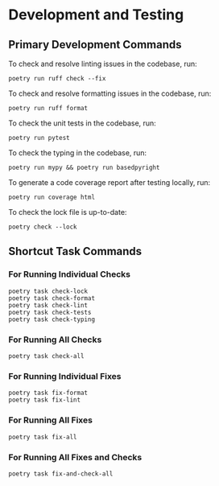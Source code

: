 # Development and Testing

## Primary Development Commands

To check and resolve linting issues in the codebase, run:

```console
poetry run ruff check --fix
```

To check and resolve formatting issues in the codebase, run:

```console
poetry run ruff format
```

To check the unit tests in the codebase, run:

```console
poetry run pytest
```

To check the typing in the codebase, run:

```console
poetry run mypy && poetry run basedpyright
```

To generate a code coverage report after testing locally, run:

```console
poetry run coverage html
```

To check the lock file is up-to-date:

```console
poetry check --lock
```

## Shortcut Task Commands

### For Running Individual Checks

```console
poetry task check-lock
poetry task check-format
poetry task check-lint
poetry task check-tests
poetry task check-typing
```

### For Running All Checks

```console
poetry task check-all
```

### For Running Individual Fixes

```console
poetry task fix-format
poetry task fix-lint
```

### For Running All Fixes

```console
poetry task fix-all
```

### For Running All Fixes and Checks

```console
poetry task fix-and-check-all
```
